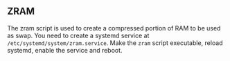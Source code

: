 ## ZRAM
The zram script is used to create a compressed portion of RAM to be used as swap.
You need to create a systemd service at `/etc/systemd/system/zram.service`.
Make the `zram` script executable, reload systemd, enable the service and reboot.

